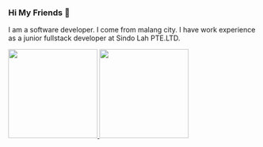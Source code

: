 ### Hi My Friends 👋

I am a software developer. I come from malang city. I have work experience as a junior fullstack developer at Sindo Lah PTE.LTD.

<!--
**dickysamudra09/dickysamudra09** is a ✨ _special_ ✨ repository because its `README.md` (this file) appears on your GitHub profile.

Here are some ideas to get you started:

- 🔭 I’m currently working on ...
- 🌱 I’m currently learning ...
- 👯 I’m looking to collaborate on ...
- 🤔 I’m looking for help with ...
- 💬 Ask me about ...
- 📫 How to reach me: ...
- 😄 Pronouns: ...
- ⚡ Fun fact: ...
-->

<p align="left">
<a href="https://github.com/dickysamudra09">
  <img height="180em" src="https://github-readme-stats-eight-theta.vercel.app/api?username=dickysamudra09&show_icons=true&theme=algolia&include_all_commits=true&count_private=true"/>
  <img height="180em" src="https://github-readme-stats-eight-theta.vercel.app/api/top-langs/?username=dickysamudra09&layout=compact&langs_count=8&theme=algolia"/>
</a>
</p>
